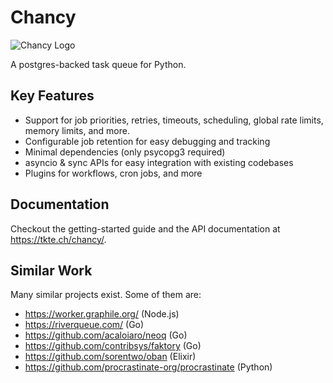 # Chancy

![Chancy Logo](misc/logo_small.png)

A postgres-backed task queue for Python.

## Key Features

- Support for job priorities, retries, timeouts, scheduling,
  global rate limits, memory limits, and more.
- Configurable job retention for easy debugging and tracking
- Minimal dependencies (only psycopg3 required)
- asyncio & sync APIs for easy integration with existing codebases
- Plugins for workflows, cron jobs, and more

## Documentation

Checkout the getting-started guide and the API documentation at
https://tkte.ch/chancy/.

## Similar Work

Many similar projects exist. Some of them are:

- https://worker.graphile.org/ (Node.js)
- https://riverqueue.com/ (Go)
- https://github.com/acaloiaro/neoq (Go)
- https://github.com/contribsys/faktory (Go)
- https://github.com/sorentwo/oban (Elixir)
- https://github.com/procrastinate-org/procrastinate (Python)